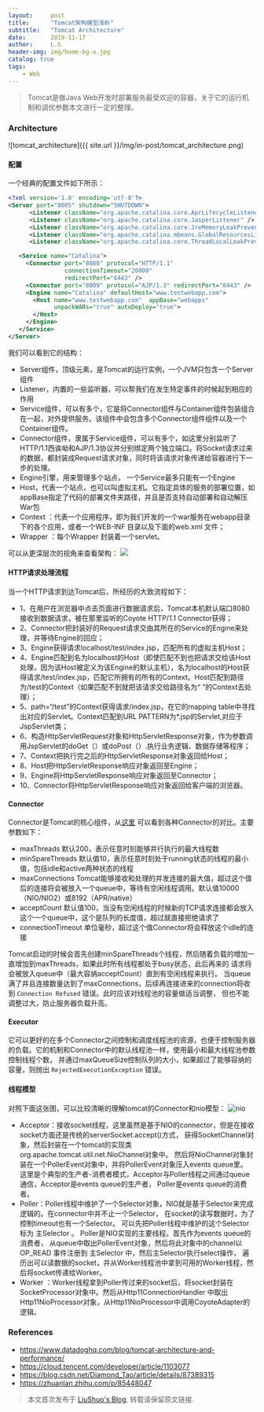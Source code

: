 ```yaml
---
layout:     post
title:      "Tomcat架构模型浅析"
subtitle:   "Tomcat Architecture"
date:       2019-11-17
author:     L.S
header-img: img/home-bg-o.jpg
catalog: true
tags:
    - Web
---
```

> Tomcat是做Java Web开发时部署服务最受欢迎的容器，关于它的运行机制和调优参数本文进行一定的整理。

### Architecture
![tomcat_architecture]({{ site.url }}/img/in-post/tomcat_architecture.png)
#### 配置
一个经典的配置文件如下所示：
```xml
<?xml version='1.0' encoding='utf-8'?>
<Server port="8005" shutdown="SHUTDOWN">
      <Listener className="org.apache.catalina.core.AprLifecycleListener" />
      <Listener className="org.apache.catalina.core.JasperListener" />
      <Listener className="org.apache.catalina.core.JreMemoryLeakPreventionListener" />
      <Listener className="org.apache.catalina.mbeans.GlobalResourcesLifecycleListener" />
      <Listener className="org.apache.catalina.core.ThreadLocalLeakPreventionListener" />

   <Service name="Catalina">
     <Connector port="8080" protocol="HTTP/1.1"
                connectionTimeout="20000"
                redirectPort="8443" />
     <Connector port="8009" protocol="AJP/1.3" redirectPort="8443" />
     <Engine name="Catalina" defaultHost="www.testwebapp.com">
       <Host name="www.testwebapp.com"  appBase="webapps"
             unpackWARs="true" autoDeploy="true">
       </Host>
     </Engine>
   </Service>
</Server>
```
我们可以看到它的结构：
- Server组件，顶级元素，是Tomcat的运行实例，一个JVM只包含一个Server组件
- Listener，内置的一些监听器，可以帮我们在发生特定事件的时候起到相应的作用
- Service组件，可以有多个，它是将Connector组件与Container组件包装组合在一起，对外提供服务。该组件中会包含多个Connector组件组件以及一个Container组件。
- Connector组件，隶属于Service组件，可以有多个，如这里分别监听了HTTP/1.1西诶呦和AJP/1.3协议并分别绑定两个独立端口。将Socket请求过来的数据，都封装成Request请求对象，同时将该请求对象传递给容器进行下一步的处理。
- Engine引擎，用来管理多个站点， 一个Service最多只能有一个Engine
- Host，代表一个站点，也可以叫虚拟主机。它指定具体的服务的部署位置，如appBase指定了代码的部署文件夹路径，并且是否支持自动部署和自动解压War包
- Context ：代表一个应用程序，即为我们开发的一个war服务在webapp目录下的各个应用，或者一个WEB-INF 目录以及下面的web.xml 文件；
- Wrapper ：每个Wrapper 封装着一个servlet。

可以从更深层次的视角来查看架构：
![](https://img-blog.csdnimg.cn/20190215235803146.png?x-oss-process=image/watermark,type_ZmFuZ3poZW5naGVpdGk,shadow_10,text_aHR0cHM6Ly9ibG9nLmNzZG4ubmV0L0RpYW1vbmRfVGFv,size_16,color_FFFFFF,t_70)

#### HTTP请求处理流程
当一个HTTP请求到达Tomcat后，所经历的大致流程如下：
- 1、在用户在浏览器中点击页面进行数据请求后，Tomcat本机默认端口8080接收到数据请求，被在那里监听的Coyote HTTP/1.1 Connector获得；
- 2、Connector把封装好的Request请求交由其所在的Service的Engine来处理，并等待Engine的回应；
- 3、Engine获得请求localhost/test/index.jsp，匹配所有的虚拟主机Host；
- 4、Engine匹配到名为localhost的Host（即使匹配不到也把请求交给该Host处理，因为该Host被定义为该Engine的默认主机），名为localhost的Host获得请求/test/index.jsp，匹配它所拥有的所有的Context。Host匹配到路径为/test的Context（如果匹配不到就把该请求交给路径名为“ ”的Context去处理）；
- 5、path=“/test”的Context获得请求/index.jsp，在它的mapping table中寻找出对应的Servlet。Context匹配到URL PATTERN为*.jsp的Servlet,对应于JspServlet类；
- 6、构造HttpServletRequest对象和HttpServletResponse对象，作为参数调用JspServlet的doGet（）或doPost（）.执行业务逻辑、数据存储等程序；
- 7、Context把执行完之后的HttpServletResponse对象返回给Host；
- 8、Host把HttpServletResponse响应对象返回至Engine；
- 9、Engine将HttpServletResponse响应对象返回至Connector；
- 10、Connector将HttpServletResponse响应对象返回给客户端的浏览器。
#### Connector
Connector是Tomcat的核心组件，从[这里](https://tomcat.apache.org/tomcat-9.0-doc/config/http.html#Connector_Comparison)
可以看到各种Connector的对比。主要参数如下：
- maxThreads 默认200，表示任意时刻能够并行执行的最大线程数
- minSpareThreads 默认值10，表示任意时刻处于running状态的线程的最小值，包括idle和active两种状态的线程
- maxConnections Tomcat能够接收和处理的并发连接的最大值，超过这个值后的连接将会被放入一个queue中，等待有空闲线程调用。默认值10000（NIO/NIO2）或8192（APR/native）
- acceptCount 默认值100，当没有空闲线程的时候新的TCP请求连接都会放入这个一个queue中，这个是队列的长度值，超过就直接拒绝请求了
- connectionTimeout 单位毫秒，超过这个值Connector将会释放这个idle的连接

Tomcat启动的时候会首先创建minSpareThreads个线程，然后随着负载的增加一直增加到maxThreads，如果此时所有线程都处于busy状态，此后再来的
请求将会被放入queue中（最大容纳acceptCount）直到有空闲线程来执行。
当queue满了并且连接数量达到了maxConnections，后续再连接进来的connection将收到 `Connection Refused` 错误。此时应该对线程池的容量做适当调整，
但也不能调整过大，防止服务器负载升高。
#### Executor
它可以更好的在多个Connector之间控制和调度线程池的资源，也便于控制服务器的负载。它的机制和Connector中的默认线程池一样，使用最小和最大线程池参数控制线程个数，
并通过maxQueueSize控制队列的大小，如果超过了能够容纳的容量，则抛出 `RejectedExecutionException` 错误。

#### 线程模型
对照下面这张图，可以比较清晰的理解tomcat的Connector和nio模型：
![nio](https://pic2.zhimg.com/v2-ee80f19d3e6f2886ac7cc1fe66c781ad_b.jpg)

- Acceptor：接收socket线程，这里虽然是基于NIO的connector，但是在接收socket方面还是传统的serverSocket.accept()方式，
获得SocketChannel对象，然后封装在一个tomcat的实现类org.apache.tomcat.util.net.NioChannel对象中。
然后将NioChannel对象封装在一个PollerEvent对象中，并将PollerEvent对象压入events queue里。
这里是个典型的生产者-消费者模式，Acceptor与Poller线程之间通过queue通信，Acceptor是events queue的生产者，
Poller是events queue的消费者。
- Poller：Poller线程中维护了一个Selector对象，NIO就是基于Selector来完成逻辑的。在connector中并不止一个Selector，
在socket的读写数据时，为了控制timeout也有一个Selector。
可以先把Poller线程中维护的这个Selector标为 主Selector 。 Poller是NIO实现的主要线程。首先作为events queue的消费者，
从queue中取出PollerEvent对象，然后将此对象中的channel以 OP_READ 事件注册到 主Selector 中，然后主Selector执行select操作，
遍历出可以读数据的socket，并从Worker线程池中拿到可用的Worker线程，然后将socket传递给Worker。
- Worker ：Worker线程拿到Poller传过来的socket后，将socket封装在SocketProcessor对象中。然后从Http11ConnectionHandler
中取出Http11NioProcessor对象，从Http11NioProcessor中调用CoyoteAdapter的逻辑。

### References
- https://www.datadoghq.com/blog/tomcat-architecture-and-performance/
- https://cloud.tencent.com/developer/article/1103077
- https://blog.csdn.net/Diamond_Tao/article/details/87389315
- https://zhuanlan.zhihu.com/p/85448047


> 本文首次发布于 [LiuShuo's Blog](https://liushuo.me), 
转载请保留原文链接.
